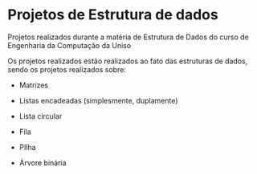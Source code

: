 # Projetos de Estrutura de dados

Projetos realizados durante a matéria de Estrutura de Dados do curso de Engenharia da Computação da Uniso

Os projetos realizados estão realizados ao fato das estruturas de dados, sendo os projetos realizados sobre:

- Matrizes

- Listas encadeadas (simplesmente, duplamente)

- Lista circular

- Fila

- PIlha

- Árvore binária
